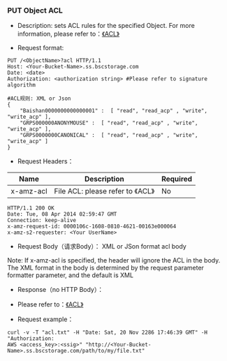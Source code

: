 ### PUT Object ACL

- Description: sets ACL rules for the specified Object. For more information, please refer to：[《ACL》](../acl/acl.md)

- Request format:


```http
PUT /<ObjectName>?acl HTTP/1.1
Host: <Your-Bucket-Name>.ss.bscstorage.com
Date: <date>
Authorization: <authorization string> #Please refer to signature algorithm

#ACL规则: XML or Json
{
    "Baishan0000000000000001" :  [ "read", "read_acp" , "write", "write_acp" ],
    "GRPS000000ANONYMOUSE" :  [ "read", "read_acp" , "write", "write_acp" ],
    "GRPS0000000CANONICAL" :  [ "read", "read_acp" , "write", "write_acp" ]
}
```

 - Request Headers：

<table class="table table-condensed">
        <thead>
          <tr>
            <th>Name</th>
            <th>Description</th>
            <th>Required</th>
          </tr>
        </thead>
        <tbody>
          <tr>
            <td>x-amz-acl</td>
            <td>
            	File ACL: please refer to 《ACL》
            </td>
            <td>No</td>
          </tr>
        </tbody>
</table>

```http
HTTP/1.1 200 OK
Date: Tue, 08 Apr 2014 02:59:47 GMT
Connection: keep-alive
x-amz-request-id: 0000106c-1608-0810-4621-00163e000064
x-amz-s2-requester: <Your UserName>
```

 - Request Body（请求Body）：
XML or JSon format acl body

Note: If x-amz-acl is specified, the header will ignore the ACL in the body. The XML format in the body is determined by the request parameter formatter parameter, and the default is XML

 - Response（no HTTP Body）：

 - Please refer to：[《ACL》](../acl/acl.md)

 - Request example：

```
curl -v -T "acl.txt" -H "Date: Sat, 20 Nov 2286 17:46:39 GMT" -H "Authorization:
AWS <access_key>:<ssig>" "http://<Your-Bucket-Name>.ss.bscstorage.com/path/to/my/file.txt"
```
